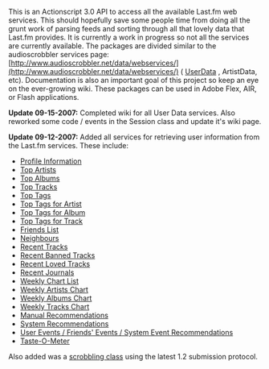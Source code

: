  This is an Actionscript 3.0 API to access all the available Last.fm web services. This should hopefully save some people time from doing all the grunt work of parsing feeds and sorting through all that lovely data that Last.fm provides. It is currently a work in progress so not all the services are currently available. The packages are divided similar to the audioscrobbler services page: [http://www.audioscrobbler.net/data/webservices/](http://www.audioscrobbler.net/data/webservices/) ( [UserData](/p/lastfm-as3/wiki/UserData) , ArtistData, etc). Documentation is also an important goal of this project so keep an eye on the ever-growing wiki. These packages can be used in Adobe Flex, AIR, or Flash applications.

  __Update 09-15-2007:__ Completed wiki for all User Data services. Also reworked some code / events in the Session class and update it&#x27;s wiki page.

  __Update 09-12-2007:__ Added all services for retrieving user information from the Last.fm services. These include:

*  [Profile Information](/p/lastfm-as3/wiki/UserDataProfile) 
*  [Top Artists](/p/lastfm-as3/wiki/UserDataTopArtists) 
*  [Top Albums](/p/lastfm-as3/wiki/UserDataTopAlbums) 
*  [Top Tracks](/p/lastfm-as3/wiki/UserDataTopTracks) 
*  [Top Tags](/p/lastfm-as3/wiki/UserDataTopTags) 
*  [Top Tags for Artist](/p/lastfm-as3/wiki/UserDataTopArtistTags) 
*  [Top Tags for Album](/p/lastfm-as3/wiki/UserDataTopAlbumTags) 
*  [Top Tags for Track](/p/lastfm-as3/wiki/UserDataTopTrackTags) 
*  [Friends List](/p/lastfm-as3/wiki/UserDataFriends) 
*  [Neighbours](/p/lastfm-as3/wiki/UserDataNeighbours) 
*  [Recent Tracks](/p/lastfm-as3/wiki/UserDataRecentTracks) 
*  [Recent Banned Tracks](/p/lastfm-as3/wiki/UserDataRecentBannedTracks) 
*  [Recent Loved Tracks](/p/lastfm-as3/wiki/UserDataRecentLovedTracks) 
*  [Recent Journals](/p/lastfm-as3/wiki/UserDataRecentJournals) 
*  [Weekly Chart List](/p/lastfm-as3/wiki/UserDataWeeklyChartList) 
*  [Weekly Artists Chart](/p/lastfm-as3/wiki/UserDataWeeklyArtistsChart) 
*  [Weekly Albums Chart](/p/lastfm-as3/wiki/UserDataWeeklyAlbumsChart) 
*  [Weekly Tracks Chart](/p/lastfm-as3/wiki/UserDataWeeklyTracksChart) 
*  [Manual Recommendations](/p/lastfm-as3/wiki/UserDataManualRecommendations) 
*  [System Recommendations](/p/lastfm-as3/wiki/UserDataSystemRecommendations) 
*  [User Events / Friends&#x27; Events / System Event Recommendations](/p/lastfm-as3/wiki/UserDataUserEvents) 
*  [Taste-O-Meter](/p/lastfm-as3/wiki/UserDataTasteOMeter) 

 Also added was a [scrobbling class](/p/lastfm-as3/wiki/ClientScrobbler) using the latest 1.2 submission protocol.

